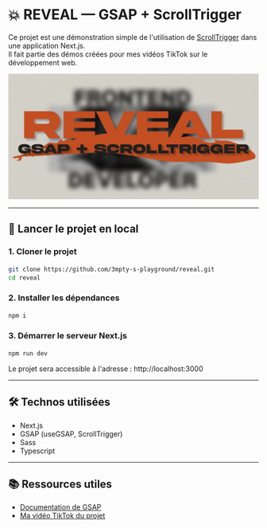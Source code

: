 # 💥 REVEAL — GSAP + ScrollTrigger

Ce projet est une démonstration simple de l'utilisation de [ScrollTrigger](https://gsap.com/docs/v3/Plugins/ScrollTrigger/) dans une application Next.js.  
Il fait partie des démos créées pour mes vidéos TikTok sur le développement web.

![preview](./public/revealcover.png)

---

## 🚀 Lancer le projet en local

### 1. Cloner le projet

```bash
git clone https://github.com/3mpty-s-playground/reveal.git
cd reveal
```

### 2. Installer les dépendances

```bash
npm i
```

### 3. Démarrer le serveur Next.js

```bash
npm run dev
```

Le projet sera accessible à l'adresse : http://localhost:3000

---

## 🛠️ Technos utilisées

-   Next.js
-   GSAP (useGSAP, ScrollTrigger)
-   Sass
-   Typescript

---

## 📚 Ressources utiles

-   [Documentation de GSAP](https://gsap.com/docs/v3/)
-   [Ma vidéo TikTok du projet](https://www.tiktok.com/@3mpty_x/)
